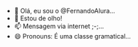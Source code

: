 - 👋 Olá, eu sou o @FernandoAlura...
- 👀 Estou de olho!
- 📫 Mensagem via internet ;-;...
- 😄 Pronouns: É uma classe gramatical...


<!---
#PROJETOALURA junto ✨ comigo ✨ 
--->
